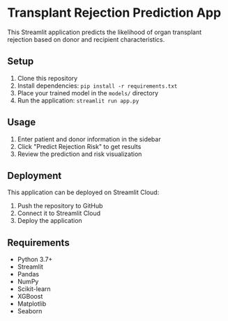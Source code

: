 # Transplant Rejection Prediction App

This Streamlit application predicts the likelihood of organ transplant rejection based on donor and recipient characteristics.

## Setup

1. Clone this repository
2. Install dependencies: `pip install -r requirements.txt`
3. Place your trained model in the `models/` directory
4. Run the application: `streamlit run app.py`

## Usage

1. Enter patient and donor information in the sidebar
2. Click "Predict Rejection Risk" to get results
3. Review the prediction and risk visualization

## Deployment

This application can be deployed on Streamlit Cloud:
1. Push the repository to GitHub
2. Connect it to Streamlit Cloud
3. Deploy the application

## Requirements

- Python 3.7+
- Streamlit
- Pandas
- NumPy
- Scikit-learn
- XGBoost
- Matplotlib
- Seaborn